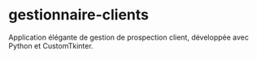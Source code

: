 # gestionnaire-clients
Application élégante de gestion de prospection client, développée avec Python et CustomTkinter.
